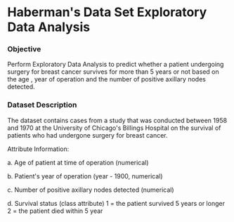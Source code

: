 # Haberman's Data Set Exploratory Data Analysis

### Objective
Perform Exploratory Data Analysis to predict whether a patient undergoing surgery for breast cancer survives for more than 5 years or not based on the age , year of operation and the number of positive axillary nodes detected. 

### Dataset Description
The dataset contains cases from a study that was conducted between 1958 and 1970 at the University of Chicago's Billings Hospital on the survival of patients who had undergone surgery for breast cancer.

Attribute Information:

a. Age of patient at time of operation (numerical)

b. Patient's year of operation (year - 1900, numerical)

c. Number of positive axillary nodes detected (numerical)

d. Survival status (class attribute) 1 = the patient survived 5 years or longer 2 = the patient died within 5 year
